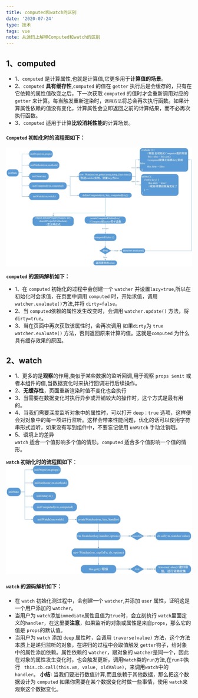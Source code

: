 ```yaml
---
title: computed和watch的区别
date: '2020-07-24'
type: 技术
tags: vue
note: 从源码上解释Computed和watch的区别
---
```


## 1、computed
+ 1、`computed` 是计算属性,也就是计算值,它更多用于**计算值的场景**。
+ 2、`computed` **具有缓存性**,`computed` 的值在 `getter` 执行后是会缓存的，只有在它依赖的属性值改变之后，下一次获取 `computed` 的值时才会重新调用对应的 `getter` 来计算。每当触发重新渲染时，`调用方法`将总会再次执行函数。如果计算属性依赖的值没有变化，计算属性会立即返回之前的计算结果，而不必再次执行函数。
+ 3、`computed` 适用于计算**比较消耗性能**的计算场景。

#### `Computed` 初始化时的流程图如下：

<img src="../../images/computed的初始化流程图.jpg" alt="暂无图片">

**`computed` 的源码解析如下：**
+ 1、在 `computed` 初始化的过程中会创建一个 `watcher` 并设置`lazy=true`,所以在初始化时会求值，在页面中调用 `computed` 时，开始求值，调用 `watcher.evaluate()`方法,并将 `dirty=false`。
+ 2、当 `computed`依赖的属性发生改变时，会调用  `watcher.update()` 方法，将`dirty=true`。
+ 3、当在页面中再次获取该属性时，会再次调用 如果`dirty`为 `true` `watcher.evaluate()` 方法，否则返回原来计算的值。这就是`computed` 为什么具有缓存效果的原因。

## 2、watch

+ 1、更多的是**观察**的作用,类似于某些数据的监听回调,用于观察 `props $emit` 或者本组件的值,当数据变化时来执行回调进行后续操作。
+ 2、**无缓存性**，页面重新渲染时值不变化也会执行
+ 3、当需要在数据变化时执行异步或开销较大的操作时，这个方式是最有用的。
+ 4、当我们需要深度监听对象中的属性时，可以打开 `deep：true` 选项，这样便会对对象中的每一项进行监听。这样会带来性能问题，优化的话可以使用字符串形式监听，如果没有写到组件中，不要忘记使用 `unWatch` 手动注销哦。    
+ 5、语境上的差异  
`watch` 适合一个值影响多个值的情形。`computed` 适合多个值影响一个值的情形。

**`watch` 初始化时的流程图如下**：
<img src="../../images/watch的初始化流程.jpg" alt="暂无图片">
 

#### `watch` 的源码解析如下：
+ 在 `watch` 初始化测过程中，会创建一个 `watcher`,并添加 `user` 属性，证明这是一个用户添加的 `watcher`。
+ 当用户为 `watch`添加`immediate`属性且值为`true`时，会立刻执行 `watch`里面定义的`handler`，在这里要**注意**，如果监听的对象或属性是来自`props`，那么它的值是 `props`的默认值。
+ 当用户为 `watch` 添加 `deep` 属性时，会调用 `traverse(value)` 方法，这个方法本质上是递归监听的对象，在递归的过程中会取值触发 `getter`钩子，给对象中的属性添加依赖。属性依赖的 `watcher`，跟对象的 `watcher`是同一个，因此在对象的属性发生变化时，也会触发更新，调用`Watch`类的`run`方法,在`run中`执行 ` this.cb.call(this.vm, value, oldValue)`，来调用`watch`中的`handler`。
**小结:**
当我们要进行数值计算,而且依赖于其他数据，那么把这个数据设计为 `computed`
如果你需要在某个数据变化时做一些事情，使用 `watch`来观察这个数据变化。